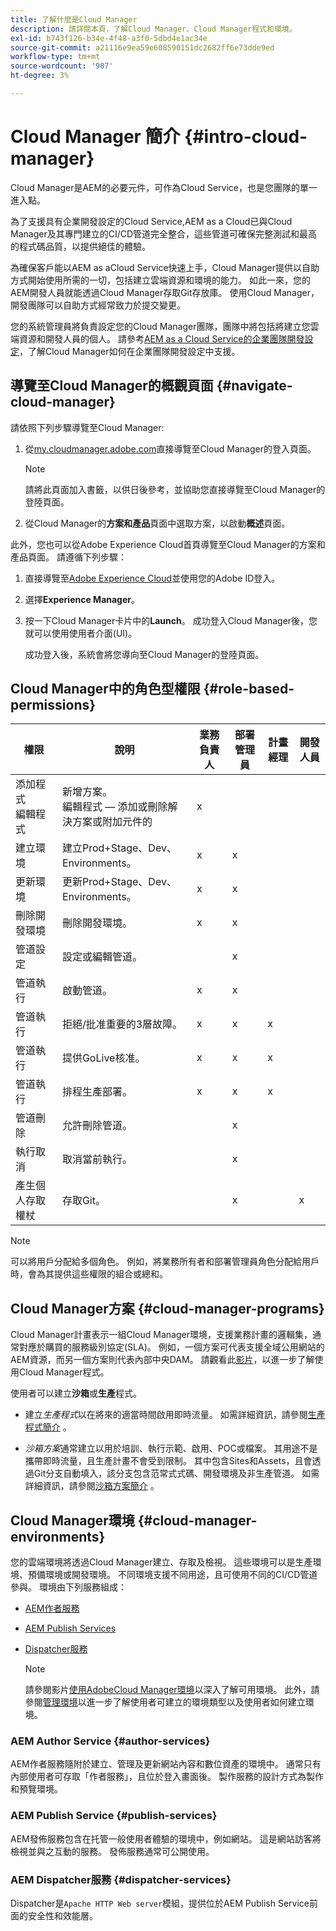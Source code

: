```yaml
---
title: 了解什麼是Cloud Manager
description: 請詳閱本頁，了解Cloud Manager、Cloud Manager程式和環境。
exl-id: b743f126-b34e-4f48-a3f0-5dbd4e1ac34e
source-git-commit: a21116e9ea59e608590151dc2682ff6e73dde9ed
workflow-type: tm+mt
source-wordcount: '907'
ht-degree: 3%

---
```


# Cloud Manager 簡介 {#intro-cloud-manager}

Cloud Manager是AEM的必要元件，可作為Cloud Service，也是您團隊的單一進入點。

為了支援具有企業開發設定的Cloud Service,AEM as a Cloud已與Cloud Manager及其專門建立的CI/CD管道完全整合，這些管道可確保完整測試和最高的程式碼品質，以提供絕佳的體驗。

為確保客戶能以AEM as aCloud Service快速上手，Cloud Manager提供以自助方式開始使用所需的一切，包括建立雲端資源和環境的能力。 如此一來，您的AEM開發人員就能透過Cloud Manager存取Git存放庫。 使用Cloud Manager，開發團隊可以自助方式經常致力於提交變更。

您的系統管理員將負責設定您的Cloud Manager團隊，團隊中將包括將建立您雲端資源和開發人員的個人。 請參考[AEM as a Cloud Service的企業團隊開發設定](/help/implementing/cloud-manager/enterprise-team-dev-setup.md)，了解Cloud Manager如何在企業團隊開發設定中支援。

## 導覽至Cloud Manager的概觀頁面 {#navigate-cloud-manager}

請依照下列步驟導覽至Cloud Manager:

1. 從[my.cloudmanager.adobe.com](https://my.cloudmanager.adobe.com/)直接導覽至Cloud Manager的登入頁面。

   >[!NOTE]
   >請將此頁面加入書籤，以供日後參考，並協助您直接導覽至Cloud Manager的登陸頁面。

1. 從Cloud Manager的&#x200B;**方案和產品**&#x200B;頁面中選取方案，以啟動&#x200B;**概述**&#x200B;頁面。

此外，您也可以從Adobe Experience Cloud首頁導覽至Cloud Manager的方案和產品頁面。 請遵循下列步驟：

1. 直接導覽至[Adobe Experience Cloud](https://experience.adobe.com/#/@foundationinternal/home)並使用您的Adobe ID登入。

1. 選擇&#x200B;**Experience Manager**。

1. 按一下Cloud Manager卡片中的&#x200B;**Launch**。 成功登入Cloud Manager後，您就可以使用使用者介面(UI)。

   成功登入後，系統會將您導向至Cloud Manager的登陸頁面。

## Cloud Manager中的角色型權限 {#role-based-permissions}

| 權限 | 說明 | 業務負責人 | 部署管理員 | 計畫經理 | 開發人員 |
|--- |--- |--- |--- |--- |--- |
| 添加程式<br>編輯程式 | 新增方案。<br>編輯程式 — 添加或刪除解決方案或附加元件的 | x |  |  |  |
| 建立環境 | 建立Prod+Stage、Dev、Environments。 | x | x |  |  |
| 更新環境 | 更新Prod+Stage、Dev、Environments。 | x | x |  |  |
| 刪除開發環境 | 刪除開發環境。 | x | x |  |  |
| 管道設定 | 設定或編輯管道。 |  | x |  |  |
| 管道執行 | 啟動管道。 | x | x |  |  |
| 管道執行 | 拒絕/批准重要的3層故障。 | x | x | x |  |
| 管道執行 | 提供GoLive核准。 | x | x | x |  |
| 管道執行 | 排程生產部署。 | x | x | x |  |
| 管道刪除 | 允許刪除管道。 |  | x |  |  |
| 執行取消 | 取消當前執行。 |  | x |  |  |
| 產生個人存取權杖 | 存取Git。 |  | x |  | x |

>[!NOTE]
>可以將用戶分配給多個角色。 例如，將業務所有者和部署管理員角色分配給用戶時，會為其提供這些權限的組合或總和。

## Cloud Manager方案 {#cloud-manager-programs}

Cloud Manager計畫表示一組Cloud Manager環境，支援業務計畫的邏輯集，通常對應於購買的服務級別協定(SLA)。 例如，一個方案可代表支援全域公用網站的AEM資源，而另一個方案則代表內部中央DAM。 請觀看此[影片](https://experienceleague.adobe.com/docs/experience-manager-learn/cloud-service/cloud-manager/programs.html?lang=en)，以進一步了解使用Cloud Manager程式。

使用者可以建立&#x200B;**沙箱**&#x200B;或&#x200B;**生產**&#x200B;程式。

* 建立&#x200B;*生產程式*以在將來的適當時間啟用即時流量。
如需詳細資訊，請參閱[生產程式簡介](https://experienceleague.adobe.com/docs/experience-manager-cloud-service/implementing/using-cloud-manager/production-programs/introduction-production-programs.html?lang=en) 。

* *沙箱方案*通常建立以用於培訓、執行示範、啟用、POC或檔案。 其用途不是攜帶即時流量，且生產計畫不會受到限制。 其中包含Sites和Assets，且會透過Git分支自動填入，該分支包含范常式式碼、開發環境及非生產管道。
如需詳細資訊，請參閱[沙箱方案簡介](https://experienceleague.adobe.com/docs/experience-manager-cloud-service/implementing/using-cloud-manager/sandbox-programs/introduction-sandbox-programs.html?lang=en) 。

## Cloud Manager環境 {#cloud-manager-environments}

您的雲端環境將透過Cloud Manager建立、存取及檢視。 這些環境可以是生產環境、預備環境或開發環境。 不同環境支援不同用途，且可使用不同的CI/CD管道參與。 環境由下列服務組成：

* [AEM作者服務](#author-services)
* [AEM Publish Services](#publish-services)
* [Dispatcher服務](#dispatcher-services)

   >[!NOTE]
   > 請參閱影片[使用AdobeCloud Manager環境](https://experienceleague.adobe.com/docs/experience-manager-learn/cloud-service/cloud-manager/environments.html?lang=en#cloud-manager)以深入了解可用環境。 此外，請參閱[管理環境](https://experienceleague.adobe.com/docs/experience-manager-cloud-service/implementing/using-cloud-manager/manage-environments.html?lang=en)以進一步了解使用者可建立的環境類型以及使用者如何建立環境。

### AEM Author Service {#author-services}

AEM作者服務隨附於建立、管理及更新網站內容和數位資產的環境中。 通常只有內部使用者可存取「作者服務」，且位於登入畫面後。 製作服務的設計方式為製作和預覽環境。

### AEM Publish Service {#publish-services}

AEM發佈服務包含在托管一般使用者體驗的環境中，例如網站。 這是網站訪客將檢視並與之互動的服務。 發佈服務通常可公開使用。

### AEM Dispatcher服務 {#dispatcher-services}

Dispatcher是`Apache HTTP Web server`模組，提供位於AEM Publish Service前面的安全性和效能層。
